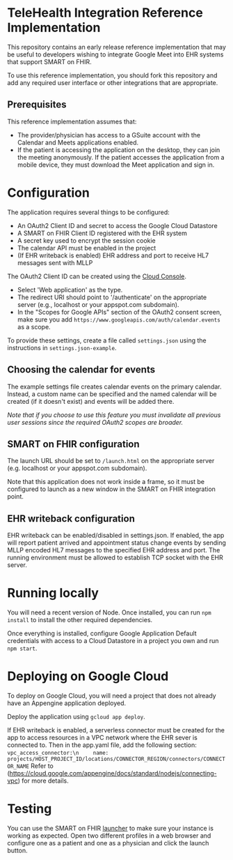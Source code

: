 # TeleHealth Integration Reference Implementation

This repository contains an early release reference implementation that may be
useful to developers wishing to integrate Google Meet into EHR systems that
support SMART on FHIR.

To use this reference implementation, you should fork this repository and add
any required user interface or other integrations that are appropriate.

## Prerequisites

This reference implementation assumes that:

  * The provider/physician has access to a GSuite account with the Calendar and
    Meets applications enabled.
  * If the patient is accessing the application on the desktop, they can join
    the meeting anonymously.  If the patient accesses the application from
    a mobile device, they must download the Meet application and sign in.

# Configuration

The application requires several things to be configured:

  * An OAuth2 Client ID and secret to access the Google Cloud Datastore
  * A SMART on FHIR Client ID registered with the EHR system
  * A secret key used to encrypt the session cookie
  * The calendar API must be enabled in the project
  * (If EHR writeback is enabled) EHR address and port to receive HL7 messages sent with MLLP

The OAuth2 Client ID can be created using the [Cloud
Console](https://console.cloud.google.com/apis/credentials/consent).
  * Select 'Web application' as the type. 
  * The redirect URI should point to '/authenticate' on the appropriate
    server (e.g., localhost or your appspot.com subdomain).
  * In the "Scopes for Google APIs" section of the OAuth2 consent screen, make
    sure you add `https://www.googleapis.com/auth/calendar.events` as a scope.

To provide these settings, create a file called `settings.json` using the
instructions in `settings.json-example`.

## Choosing the calendar for events

The example settings file creates calendar events on the primary calendar.
Instead, a custom name can be specified and the named calendar will be created
(if it doesn't exist) and events will be added there.

*Note that if you choose to use this feature you must invalidate all previous
user sessions since the required OAuth2 scopes are broader.*

## SMART on FHIR configuration

The launch URL should be set to `/launch.html` on the appropriate server (e.g.
localhost or your appspot.com subdomain).

Note that this application does not work inside a frame, so it must be
configured to launch as a new window in the SMART on FHIR integration point.

## EHR writeback configuration

EHR writeback can be enabled/disabled in settings.json.
If enabled, the app will report patient arrived and appointment status change
events by sending MLLP encoded HL7 messages to the specified EHR address and port.
The running environment must be allowed to establish TCP socket with the EHR server.

# Running locally

You will need a recent version of Node.  Once installed, you can run `npm
install` to install the other required dependencies.

Once everything is installed, configure Google Application Default credentials
with access to a Cloud Datastore in a project you own and run `npm start`.

# Deploying on Google Cloud

To deploy on Google Cloud, you will need a project that does not already have
an Appengine application deployed.

Deploy the application using `gcloud app deploy`.

If EHR writeback is enabled, a serverless connector must be created for the app
to access resources in a VPC network where the EHR sever is connected to. Then
in the app.yaml file, add the following section:
`vpc_access_connector:\n`
`    name: projects/HOST_PROJECT_ID/locations/CONNECTOR_REGION/connectors/CONNECTOR_NAME`
Refer to (https://cloud.google.com/appengine/docs/standard/nodejs/connecting-vpc) for
more details.

# Testing

You can use the SMART on FHIR [launcher](https://launch.smarthealthit.org/) to
make sure your instance is working as expected.  Open two different profiles in
a web browser and configure one as a patient and one as a physician and click
the launch button.
